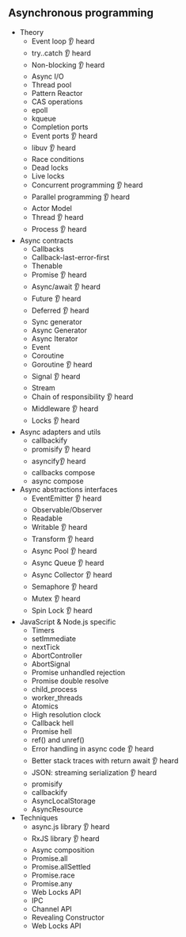 ## Asynchronous programming

- Theory
  - Event loop 👂 heard
  - try..catch 👂 heard
  - Non-blocking 👂 heard
  - Async I/O
  - Thread pool
  - Pattern Reactor
  - CAS operations
  - epoll
  - kqueue
  - Completion ports
  - Event ports 👂 heard
  - libuv 👂 heard
  - Race conditions
  - Dead locks
  - Live locks
  - Concurrent programming 👂 heard
  - Parallel programming 👂 heard
  - Actor Model
  - Thread 👂 heard
  - Process 👂 heard
- Async contracts
  - Callbacks 
  - Callback-last-error-first
  - Thenable
  - Promise 👂 heard
  - Async/await 👂 heard
  - Future 👂 heard
  - Deferred 👂 heard
  - Sync generator
  - Async Generator
  - Async Iterator
  - Event
  - Coroutine
  - Goroutine 👂 heard
  - Signal 👂 heard
  - Stream
  - Chain of responsibility 👂 heard
  - Middleware 👂 heard
  - Locks 👂 heard
- Async adapters and utils
  - callbackify 
  - promisify 👂 heard 
  - asyncify👂 heard
  - callbacks compose
  - async compose
- Async abstractions interfaces
  - EventEmitter 👂 heard
  - Observable/Observer
  - Readable
  - Writable 👂 heard
  - Transform 👂 heard
  - Async Pool 👂 heard
  - Async Queue 👂 heard
  - Async Collector 👂 heard
  - Semaphore 👂 heard
  - Mutex 👂 heard
  - Spin Lock 👂 heard
- JavaScript & Node.js specific
  - Timers
  - setImmediate
  - nextTick
  - AbortController
  - AbortSignal
  - Promise unhandled rejection
  - Promise double resolve
  - child_process
  - worker_threads
  - Atomics
  - High resolution clock
  - Callback hell
  - Promise hell
  - ref() and unref()
  - Error handling in async code 👂 heard
  - Better stack traces with return await 👂 heard
  - JSON: streaming serialization 👂 heard
  - promisify
  - callbackify
  - AsyncLocalStorage
  - AsyncResource
- Techniques
  - async.js library 👂 heard
  - RxJS library 👂 heard
  - Async composition
  - Promise.all
  - Promise.allSettled 
  - Promise.race
  - Promise.any
  - Web Locks API
  - IPC
  - Channel API
  - Revealing Constructor
  - Web Locks API
